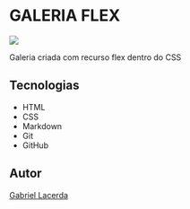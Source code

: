 # GALERIA FLEX

![](./preview.png)

Galeria criada com recurso flex dentro do CSS

## Tecnologias

* HTML
* CSS
* Markdown
* Git
* GitHub

## Autor
[Gabriel Lacerda](https://www.linkedin.com/in/gabriellacerda1005/)